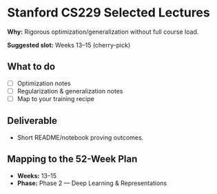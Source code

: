 # Stanford CS229 Selected Lectures

**Why:** Rigorous optimization/generalization without full course load.

**Suggested slot:** Weeks 13–15 (cherry-pick)

## What to do
- [ ] Optimization notes
- [ ] Regularization & generalization notes
- [ ] Map to your training recipe

## Deliverable
- Short README/notebook proving outcomes.

## Mapping to the 52-Week Plan
- **Weeks:** 13–15  
- **Phase:** Phase 2 — Deep Learning & Representations

